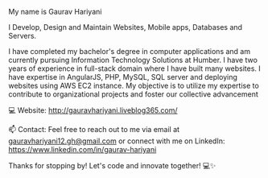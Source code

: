 My name is Gaurav Hariyani

I Develop, Design and Maintain 
Websites, Mobile apps, Databases and Servers.

I have completed my bachelor's degree in computer applications and am currently pursuing Information Technology Solutions at Humber. I have two years of experience in full-stack domain where I have built many websites. I have expertise in AngularJS, PHP, MySQL, SQL server and deploying websites using AWS EC2 instance. My objective is to utilize my expertise to contribute to organizational projects and foster our collective advancement

💻 Website: http://gauravhariyani.liveblog365.com/

📫 Contact: Feel free to reach out to me via email at gauravhariyani12.gh@gmail.com or connect with me on LinkedIn: https://www.linkedin.com/in/gaurav-hariyani

Thanks for stopping by! Let's code and innovate together! 💻✨
